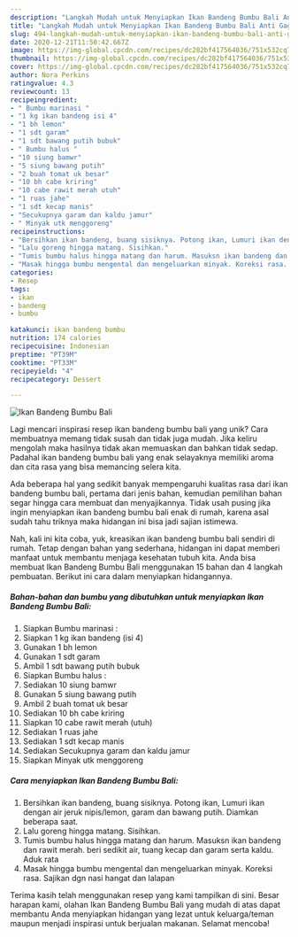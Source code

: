 ```yaml
---
description: "Langkah Mudah untuk Menyiapkan Ikan Bandeng Bumbu Bali Anti Gagal"
title: "Langkah Mudah untuk Menyiapkan Ikan Bandeng Bumbu Bali Anti Gagal"
slug: 494-langkah-mudah-untuk-menyiapkan-ikan-bandeng-bumbu-bali-anti-gagal
date: 2020-12-21T11:50:42.667Z
image: https://img-global.cpcdn.com/recipes/dc282bf417564036/751x532cq70/ikan-bandeng-bumbu-bali-foto-resep-utama.jpg
thumbnail: https://img-global.cpcdn.com/recipes/dc282bf417564036/751x532cq70/ikan-bandeng-bumbu-bali-foto-resep-utama.jpg
cover: https://img-global.cpcdn.com/recipes/dc282bf417564036/751x532cq70/ikan-bandeng-bumbu-bali-foto-resep-utama.jpg
author: Nora Perkins
ratingvalue: 4.3
reviewcount: 13
recipeingredient:
- " Bumbu marinasi "
- "1 kg ikan bandeng isi 4"
- "1 bh lemon"
- "1 sdt garam"
- "1 sdt bawang putih bubuk"
- " Bumbu halus "
- "10 siung bamwr"
- "5 siung bawang putih"
- "2 buah tomat uk besar"
- "10 bh cabe kriring"
- "10 cabe rawit merah utuh"
- "1 ruas jahe"
- "1 sdt kecap manis"
- "Secukupnya garam dan kaldu jamur"
- " Minyak utk menggoreng"
recipeinstructions:
- "Bersihkan ikan bandeng, buang sisiknya. Potong ikan, Lumuri ikan dengan air jeruk nipis/lemon, garam dan bawang putih. Diamkan beberapa saat."
- "Lalu goreng hingga matang. Sisihkan."
- "Tumis bumbu halus hingga matang dan harum. Masuksn ikan bandeng dan rawit merah. beri sedikit air, tuang kecap dan garam serta kaldu. Aduk rata"
- "Masak hingga bumbu mengental dan mengeluarkan minyak. Koreksi rasa. Sajikan dgn nasi hangat dan lalapan"
categories:
- Resep
tags:
- ikan
- bandeng
- bumbu

katakunci: ikan bandeng bumbu 
nutrition: 174 calories
recipecuisine: Indonesian
preptime: "PT39M"
cooktime: "PT33M"
recipeyield: "4"
recipecategory: Dessert

---
```



![Ikan Bandeng Bumbu Bali](https://img-global.cpcdn.com/recipes/dc282bf417564036/751x532cq70/ikan-bandeng-bumbu-bali-foto-resep-utama.jpg)

Lagi mencari inspirasi resep ikan bandeng bumbu bali yang unik? Cara membuatnya memang tidak susah dan tidak juga mudah. Jika keliru mengolah maka hasilnya tidak akan memuaskan dan bahkan tidak sedap. Padahal ikan bandeng bumbu bali yang enak selayaknya memiliki aroma dan cita rasa yang bisa memancing selera kita.



Ada beberapa hal yang sedikit banyak mempengaruhi kualitas rasa dari ikan bandeng bumbu bali, pertama dari jenis bahan, kemudian pemilihan bahan segar hingga cara membuat dan menyajikannya. Tidak usah pusing jika ingin menyiapkan ikan bandeng bumbu bali enak di rumah, karena asal sudah tahu triknya maka hidangan ini bisa jadi sajian istimewa.


Nah, kali ini kita coba, yuk, kreasikan ikan bandeng bumbu bali sendiri di rumah. Tetap dengan bahan yang sederhana, hidangan ini dapat memberi manfaat untuk membantu menjaga kesehatan tubuh kita. Anda bisa membuat Ikan Bandeng Bumbu Bali menggunakan 15 bahan dan 4 langkah pembuatan. Berikut ini cara dalam menyiapkan hidangannya.

<!--inarticleads1-->

##### Bahan-bahan dan bumbu yang dibutuhkan untuk menyiapkan Ikan Bandeng Bumbu Bali:

1. Siapkan  Bumbu marinasi :
1. Siapkan 1 kg ikan bandeng (isi 4)
1. Gunakan 1 bh lemon
1. Gunakan 1 sdt garam
1. Ambil 1 sdt bawang putih bubuk
1. Siapkan  Bumbu halus :
1. Sediakan 10 siung bamwr
1. Gunakan 5 siung bawang putih
1. Ambil 2 buah tomat uk besar
1. Sediakan 10 bh cabe kriring
1. Siapkan 10 cabe rawit merah (utuh)
1. Sediakan 1 ruas jahe
1. Sediakan 1 sdt kecap manis
1. Sediakan Secukupnya garam dan kaldu jamur
1. Siapkan  Minyak utk menggoreng




<!--inarticleads2-->

##### Cara menyiapkan Ikan Bandeng Bumbu Bali:

1. Bersihkan ikan bandeng, buang sisiknya. Potong ikan, Lumuri ikan dengan air jeruk nipis/lemon, garam dan bawang putih. Diamkan beberapa saat.
1. Lalu goreng hingga matang. Sisihkan.
1. Tumis bumbu halus hingga matang dan harum. Masuksn ikan bandeng dan rawit merah. beri sedikit air, tuang kecap dan garam serta kaldu. Aduk rata
1. Masak hingga bumbu mengental dan mengeluarkan minyak. Koreksi rasa. Sajikan dgn nasi hangat dan lalapan




Terima kasih telah menggunakan resep yang kami tampilkan di sini. Besar harapan kami, olahan Ikan Bandeng Bumbu Bali yang mudah di atas dapat membantu Anda menyiapkan hidangan yang lezat untuk keluarga/teman maupun menjadi inspirasi untuk berjualan makanan. Selamat mencoba!
